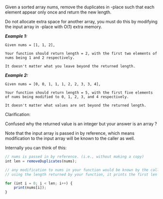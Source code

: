 Given a sorted array nums, remove the duplicates in -place such that each element appear only once and return the new length.

Do not allocate extra space for another array, you must do this by modifying the input array in -place with O(1) extra memory.

***Example 1:***

```
Given nums = [1, 1, 2],

Your function should return length = 2, with the first two elements of nums being 1 and 2 respectively.

It doesn't matter what you leave beyond the returned length.

```

***Example 2:***

```
Given nums = [0, 0, 1, 1, 1, 2, 2, 3, 3, 4],

Your function should return length = 5, with the first five elements of nums being modified to 0, 1, 2, 3, and 4 respectively.

It doesn't matter what values are set beyond the returned length.
```

Clarification:

Confused why the returned value is an integer but your answer is an array ?

Note that the input array is passed in by reference, which means modification to the input array will be known to the caller as well.

Internally you can think of this:

```javascript
// nums is passed in by reference. (i.e., without making a copy)
int len = removeDuplicates(nums);

// any modification to nums in your function would be known by the caller.
// using the length returned by your function, it prints the first len elements.

for (int i = 0; i < len; i++) {
    print(nums[i]);
}
```
